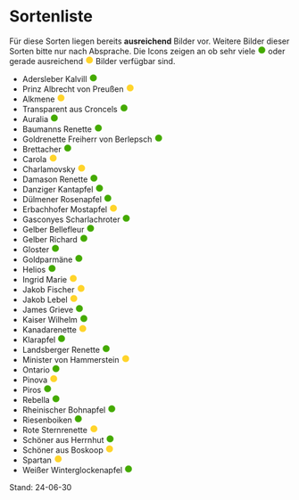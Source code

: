# Sortenliste

Für diese Sorten liegen bereits **ausreichend** Bilder vor. Weitere Bilder dieser Sorten bitte nur nach Absprache. Die Icons zeigen an ob sehr viele <img src="./images/icon_green.png" width="15" height="15"> oder gerade ausreichend <img src="./images/icon_yellow.png" width="15" height="15"> Bilder verfügbar sind.

- Adersleber Kalvill <img src="./images/icon_green.png" width="15" height="15">
- Prinz Albrecht von Preußen  <img src="./images/icon_yellow.png" width="15" height="15">
- Alkmene <img src="./images/icon_yellow.png" width="15" height="15">
- Transparent aus Croncels <img src="./images/icon_green.png" width="15" height="15">
- Auralia <img src="./images/icon_green.png" width="15" height="15">
- Baumanns Renette <img src="./images/icon_green.png" width="15" height="15">
- Goldrenette Freiherr von Berlepsch <img src="./images/icon_green.png" width="15" height="15">
- Brettacher <img src="./images/icon_green.png" width="15" height="15">
- Carola <img src="./images/icon_yellow.png" width="15" height="15">
- Charlamovsky	<img src="./images/icon_yellow.png" width="15" height="15">	
- Damason Renette <img src="./images/icon_green.png" width="15" height="15">
- Danziger Kantapfel <img src="./images/icon_green.png" width="15" height="15">
- Dülmener Rosenapfel <img src="./images/icon_green.png" width="15" height="15">
- Erbachhofer	Mostapfel <img src="./images/icon_yellow.png" width="15" height="15">
- Gasconyes Scharlachroter <img src="./images/icon_green.png" width="15" height="15">
- Gelber Bellefleur <img src="./images/icon_green.png" width="15" height="15">
- Gelber Richard <img src="./images/icon_green.png" width="15" height="15">
- Gloster <img src="./images/icon_green.png" width="15" height="15">
- Goldparmäne <img src="./images/icon_green.png" width="15" height="15">
- Helios <img src="./images/icon_green.png" width="15" height="15">
- Ingrid Marie <img src="./images/icon_yellow.png" width="15" height="15">
- Jakob Fischer <img src="./images/icon_yellow.png" width="15" height="15">
- Jakob Lebel <img src="./images/icon_yellow.png" width="15" height="15">
- James Grieve <img src="./images/icon_green.png" width="15" height="15">
- Kaiser Wilhelm <img src="./images/icon_green.png" width="15" height="15">
- Kanadarenette <img src="./images/icon_yellow.png" width="15" height="15">
- Klarapfel <img src="./images/icon_green.png" width="15" height="15">
- Landsberger Renette <img src="./images/icon_green.png" width="15" height="15">
- Minister von Hammerstein <img src="./images/icon_yellow.png" width="15" height="15">
- Ontario <img src="./images/icon_green.png" width="15" height="15">
- Pinova <img src="./images/icon_yellow.png" width="15" height="15">
- Piros <img src="./images/icon_green.png" width="15" height="15">
- Rebella <img src="./images/icon_green.png" width="15" height="15">
- Rheinischer Bohnapfel <img src="./images/icon_green.png" width="15" height="15">
- Riesenboiken <img src="./images/icon_green.png" width="15" height="15">
- Rote Sternrenette <img src="./images/icon_yellow.png" width="15" height="15">
- Schöner aus Herrnhut <img src="./images/icon_green.png" width="15" height="15">
- Schöner aus Boskoop <img src="./images/icon_yellow.png" width="15" height="15">
- Spartan <img src="./images/icon_yellow.png" width="15" height="15">
- Weißer Winterglockenapfel <img src="./images/icon_green.png" width="15" height="15">

Stand: 24-06-30
